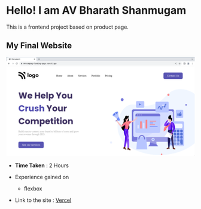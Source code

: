 # Hello! I am AV Bharath Shanmugam

This is a frontend project based on product page. 

## My Final Website

![image](./final.png)


- **Time Taken** : 2 Hours
- Experience gained on
    - flexbox

- Link to the site : [Vercel](https://04-company-landing-page.vercel.app/)


